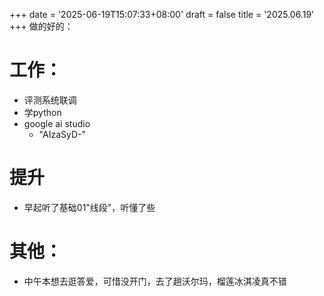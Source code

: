 +++
date = '2025-06-19T15:07:33+08:00'
draft = false
title = '2025.06.19'
+++
做的好的：


<!--more-->
# 工作：
- 评测系统联调
- 学python
- google ai studio
  - "AIzaSyD-"

# 提升
- 早起听了基础01"线段"，听懂了些


# 其他：
- 中午本想去逛答爱，可惜没开门，去了趟沃尔玛，榴莲冰淇凌真不错
